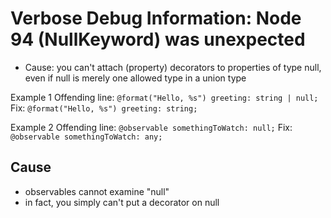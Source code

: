 Verbose Debug Information: Node 94 (NullKeyword) was unexpected
===============================================================
*   Cause: you can't attach (property) decorators to properties of type null, even
    if null is merely one allowed type in a union type

Example 1
    Offending line:     `@format("Hello, %s") greeting: string | null;`
    Fix:                `@format("Hello, %s") greeting: string;`

Example 2
    Offending line:     `@observable somethingToWatch: null;`
    Fix:                `@observable somethingToWatch: any;`

Cause
-----
*   observables cannot examine "null"
*   in fact, you simply can't put a decorator on null


